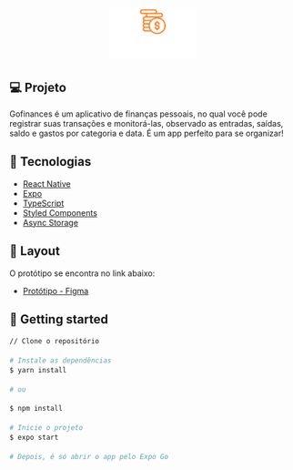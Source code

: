 <h1 align="center">
  <img src=".github/logo.svg" width="30%" />
</h1>


## 💻 Projeto

Gofinances é um aplicativo de finanças pessoais, no qual você pode registrar suas transações e monitorá-las, observado as entradas, saídas, saldo e gastos por categoria e data. É um app perfeito para se organizar!

## 🧪 Tecnologias

* [React Native](https://reactnative.dev/)
* [Expo](https://expo.dev/)
* [TypeScript](https://www.typescriptlang.org/)
* [Styled Components](https://styled-components.com/)
* [Async Storage](https://react-native-async-storage.github.io/async-storage/docs/usage/)

## 🔖 Layout

O protótipo se encontra no link abaixo:

* [Protótipo - Figma](https://www.figma.com/file/vThJ6qrb4HDT6RfO5sJGu0/GoFinances-Ignite)

## 🚀 Getting started

```bash
// Clone o repositório

# Instale as dependências
$ yarn install

# ou

$ npm install

# Inicie o projeto
$ expo start

# Depois, é só abrir o app pelo Expo Go
```

